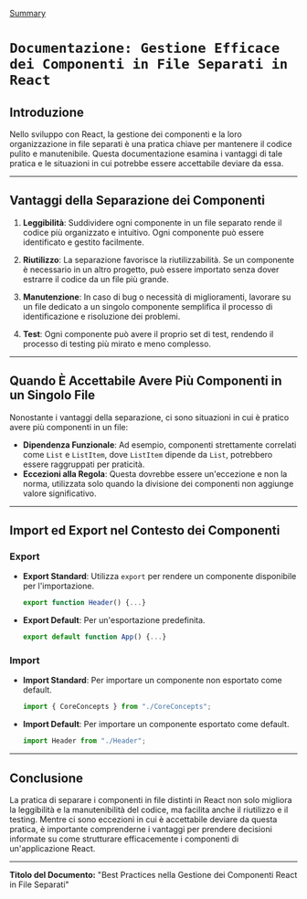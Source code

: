[Summary](../Summary.md)

# `Documentazione: Gestione Efficace dei Componenti in File Separati in React`

## Introduzione

Nello sviluppo con React, la gestione dei componenti e la loro organizzazione in file separati è una pratica chiave per mantenere il codice pulito e manutenibile. Questa documentazione esamina i vantaggi di tale pratica e le situazioni in cui potrebbe essere accettabile deviare da essa.

---

## Vantaggi della Separazione dei Componenti

1. **Leggibilità**: Suddividere ogni componente in un file separato rende il codice più organizzato e intuitivo. Ogni componente può essere identificato e gestito facilmente.

2. **Riutilizzo**: La separazione favorisce la riutilizzabilità. Se un componente è necessario in un altro progetto, può essere importato senza dover estrarre il codice da un file più grande.

3. **Manutenzione**: In caso di bug o necessità di miglioramenti, lavorare su un file dedicato a un singolo componente semplifica il processo di identificazione e risoluzione dei problemi.

4. **Test**: Ogni componente può avere il proprio set di test, rendendo il processo di testing più mirato e meno complesso.

---

## Quando È Accettabile Avere Più Componenti in un Singolo File

Nonostante i vantaggi della separazione, ci sono situazioni in cui è pratico avere più componenti in un file:

- **Dipendenza Funzionale**: Ad esempio, componenti strettamente correlati come `List` e `ListItem`, dove `ListItem` dipende da `List`, potrebbero essere raggruppati per praticità.
- **Eccezioni alla Regola**: Questa dovrebbe essere un'eccezione e non la norma, utilizzata solo quando la divisione dei componenti non aggiunge valore significativo.

---

## Import ed Export nel Contesto dei Componenti

### Export

- **Export Standard**: Utilizza `export` per rendere un componente disponibile per l'importazione.
  ```jsx
  export function Header() {...}
  ```
- **Export Default**: Per un'esportazione predefinita.
  ```jsx
  export default function App() {...}
  ```

### Import

- **Import Standard**: Per importare un componente non esportato come default.
  ```jsx
  import { CoreConcepts } from "./CoreConcepts";
  ```
- **Import Default**: Per importare un componente esportato come default.
  ```jsx
  import Header from "./Header";
  ```

---

## Conclusione

La pratica di separare i componenti in file distinti in React non solo migliora la leggibilità e la manutenibilità del codice, ma facilita anche il riutilizzo e il testing. Mentre ci sono eccezioni in cui è accettabile deviare da questa pratica, è importante comprenderne i vantaggi per prendere decisioni informate su come strutturare efficacemente i componenti di un'applicazione React.

---

**Titolo del Documento:** "Best Practices nella Gestione dei Componenti React in File Separati"
